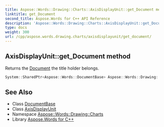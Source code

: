 ```yaml
---
title: Aspose::Words::Drawing::Charts::AxisDisplayUnit::get_Document method
linktitle: get_Document
second_title: Aspose.Words for C++ API Reference
description: 'Aspose::Words::Drawing::Charts::AxisDisplayUnit::get_Document method. Returns the Document the title holder belongs in C++.'
type: docs
weight: 300
url: /cpp/aspose.words.drawing.charts/axisdisplayunit/get_document/
---
```

## AxisDisplayUnit::get_Document method


Returns the [Document](../../../aspose.words/document/) the title holder belongs.

```cpp
System::SharedPtr<Aspose::Words::DocumentBase> Aspose::Words::Drawing::Charts::AxisDisplayUnit::get_Document() override
```

## See Also

* Class [DocumentBase](../../../aspose.words/documentbase/)
* Class [AxisDisplayUnit](../)
* Namespace [Aspose::Words::Drawing::Charts](../../)
* Library [Aspose.Words for C++](../../../)
